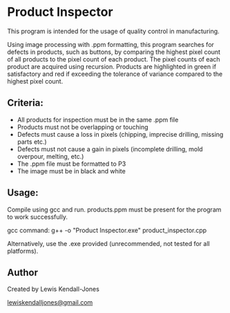 # Product Inspector
This program is intended for the usage of quality control in manufacturing.

Using image processing with .ppm formatting, this program searches for defects in products, such as buttons, 
by comparing the highest pixel count of all products to the pixel count of each product. The pixel counts of 
each product are acquired using recursion. Products are highlighted in green if satisfactory and red if 
exceeding the tolerance of variance compared to the highest pixel count.

## Criteria:
- All products for inspection must be in the same .ppm file
- Products must not be overlapping or touching
- Defects must cause a loss in pixels (chipping, imprecise drilling, missing parts etc.)
- Defects must not cause a gain in pixels (incomplete drilling, mold overpour, melting, etc.)
- The .ppm file must be formatted to P3
- The image must be in black and white

## Usage:
Compile using gcc and run. products.ppm must be present for the program to work successfully.

gcc command: g++ -o "Product Inspector.exe" product_inspector.cpp

Alternatively, use the .exe provided (unrecommended, not tested for all platforms).

## Author
Created by Lewis Kendall-Jones

lewiskendalljones@gmail.com

